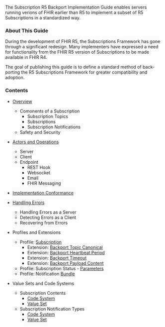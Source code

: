 The Subscription R5 Backport Implementation Guide enables servers running verions of FHIR earlier than R5 to implement a subset of R5 Subscriptions in a standardized way.

### About This Guide

During the development of FHIR R5, the Subscriptions Framework has gone through a significant redesign.  Many implementers have expressed a need for functionality from the FHIR R5 version of Subscriptions to be made available in FHIR R4.

The goal of publishing this guide is to define a standard method of back-porting the R5 Subscriptions Framework for greater compatibility and adoption.

### Contents

* [Overview](overview.html)
  * Comonents of a Subscription
    * Subscription Topics
    * Subscriptions
    * Subscription Notifications
  * Safety and Security

* [Actors and Operations](actors_and_operations.html)
  * Server
  * Client
  * Endpoint
    * REST Hook
    * Websocket
    * Email
    * FHIR Messaging

* [Implementation Conformance](conformance.html)

* [Handling Errors](errors.html)
  * Handling Errors as a Server
  * Detecting Errors as a Client
  * Recovering from Errors

* Profiles and Extensions
  * Profile: [Subscription](StructureDefinition-backport-subscription.html)
    * Extension: [Backport Topic Canonical](StructureDefinition-backport-topic-canonical.html)
    * Extension: [Backport Heartbeat Period](StructureDefinition-backport-heartbeat-period.html)
    * Extension: [Backport Timeout](StructureDefinition-backport-timeout.html)
    * Extension: [Backport Payload Content](StructureDefinition-backport-payload-content.html)
  * Profile: Subscription Status - [Parameters](StructureDefinition-backport-subscription-status.html)
  * Profile: Notification [Bundle](StructureDefinition-backport-subscription-notification.html)

* Value Sets and Code Systems
  * Subscription Contents
    * [Code System](CodeSystem-backport-content-code-system.html)
    * [Value Set](ValueSet-backport-content-value-set.html)
  * Subscription Notification Types
    * [Code System](CodeSystem-backport-notification-type-code-system.html)
    * [Value Set](ValueSet-backport-notification-type-value-set.html)
